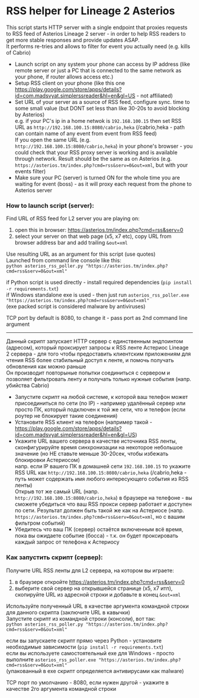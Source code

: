 # RSS helper for Lineage 2 Asterios 

This script starts HTTP server with a single endpoint that proxies requests to RSS feed of Asterios Lineage 2 server - in order to help RSS readers to get more stable responses and provide updates ASAP.  
It performs re-tries and allows to filter for event you actually need (e.g. kills of Cabrio)

- Launch script on any system your phone can access by IP address (like remote server or just a PC that is connected to the same network as your phone, if router allows access etc.)  
- Setup RSS client on your phone (like this one https://play.google.com/store/apps/details?id=com.madsvyat.simplerssreader&hl=en&gl=US - not affiliated)  
- Set URL of your server as a source of RSS feed, configure sync. time to some small value (but DONT set less than like 30-20s to avoid blocking by Asterios)  
e.g. if your PC's ip in a home netwok is `192.168.100.15` then set RSS URL as `http://192.168.100.15:8080/cabrio,heka` (/cabrio,heka - path can contain name of any event from event from RSS feed)  
If you open the same URL (e.g. `http://192.168.100.15:8080/cabrio,heka`) in your phone's browser - you could check that your RSS proxy server is working and is available through network. Result should be the same as on Asterios (e.g. `https://asterios.tm/index.php?cmd=rss&serv=0&out=xml`, but with your events filter)  
- Make sure your PC (server) is turned ON for the whole time you are waiting for event (boss) - as it will proxy each request from the phone to Asterios server   

### How to launch script (server):  
Find URL of RSS feed for L2 server you are playing on:  
1. open this in browser: https://asterios.tm/index.php?cmd=rss&serv=0  
2. select your server on that web page (x5, x7 etc), copy URL from browser address bar and add trailing `&out=xml`

Use resulting URL as an argument for this script (use quotes)  
Launched from command line console like this:  
`python asterios_rss_poller.py "https://asterios.tm/index.php?cmd=rss&serv=0&out=xml"`  

if Python script is used directly - install required dependencies (`pip install -r requirements.txt`)  
if Windows standalone exe is used - then just run `asterios_rss_poller.exe "https://asterios.tm/index.php?cmd=rss&serv=0&out=xml"`  
(exe packed script is considered malware by antiviruses)  

TCP port by default is 8080, to change it - pass port as 2nd command line argument  

------------------------------

Данный скрипт запускает HTTP сервер с единственным эндпоинтом (адресом), который проксирует запросы к RSS ленте Астериос Lineage 2 сервера - для того чтобы предоставить клиентским приложениям для чтения RSS более стабильный доступ к ленте, и помочь получать обновления как можно раньше  
Он производит повторыные попытки соединиться с сервером и позволяет фильтровать ленту и получать только нужные события (напр. убийства Cabrio)  

- Запустите скрипт на любой системе, к которой ваш телефон может присоединиться по сети (по IP) - например удалённый сервер или просто ПК, который подключен к той же сети, что и телефон (если роутер не блокирует такие соединения)  
- Установите RSS клиент на телефон (например такой - https://play.google.com/store/apps/details?id=com.madsvyat.simplerssreader&hl=en&gl=US)  
- Укажите URL вашего сервера в качестве источника RSS ленты, сконфигурируйте время синхронизации на некоторое небольшое значение (но НЕ ставьте меньше 30-20сек, чтобы избежать блокировки Астериосом)  
напр. если IP вашего ПК в домашней сети `192.168.100.15` то укажите RSS URL как  `http://192.168.100.15:8080/cabrio,heka` (/cabrio,heka - путь может содержать имя любого интересующего события из RSS ленты)  
Открыв тот же самый URL (напр. `http://192.168.100.15:8080/cabrio,heka`) в браузере на телефоне - вы сможете убедиться что ваш RSS прокси сервер работает и доступен по сети. Результат должен быть такой же как на Астериосе (напр. `https://asterios.tm/index.php?cmd=rss&serv=0&out=xml`, но с вашим фильтром событий)  
- Убедитесь что ваш ПК (сервер) остаётся включенным всё время, пока вы ожидаете событие (босса) - т.к. он будет проксировать каждый запрос от телефона к Астериосу

### Как запустить скрипт (сервер):
Получите URL RSS ленты для L2 сервера, на котором вы играете:   
1. в браузере откройте https://asterios.tm/index.php?cmd=rss&serv=0  
2. выберите свой сервер на открывшейся странице (x5, x7 итп), скопируйте URL из адресной строки и добавьте в конец `&out=xml`

Используйте полученный URL в качестве аргумента командной строки для данного скрипта (заключите URL в кавычки)  
Запустите скрипт из командной строки (консоли), вот так:  
`python asterios_rss_poller.py "https://asterios.tm/index.php?cmd=rss&serv=0&out=xml"`  

если вы запускаете скрипт прямо через Python - установите необходимые зависимости (`pip install -r requirements.txt`)  
если вы используете самостоятельный exe для Windows - просто выполните `asterios_rss_poller.exe "https://asterios.tm/index.php?cmd=rss&serv=0&out=xml"`  
(упакованный в exe скрипт определяется антивирусами как malware)  

TCP порт по умолчанию - 8080, если нужен другой - укажите в качестве 2го аргумента командной строки
